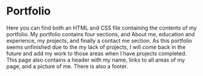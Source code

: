 # Portfolio

Here you can find both an HTML and CSS file containing the contents of my portfolio.  My portfolio contains four sections, and About me, education and experience, my projects, and finally a contact me section.  As this portfolio seems unfinished due to the my lack of projects, I will come back in the future and add my work to those areas when I have projects completed. This page also contains a header with my name, links to all areas of my page, and a picture of me.  There is also a footer.